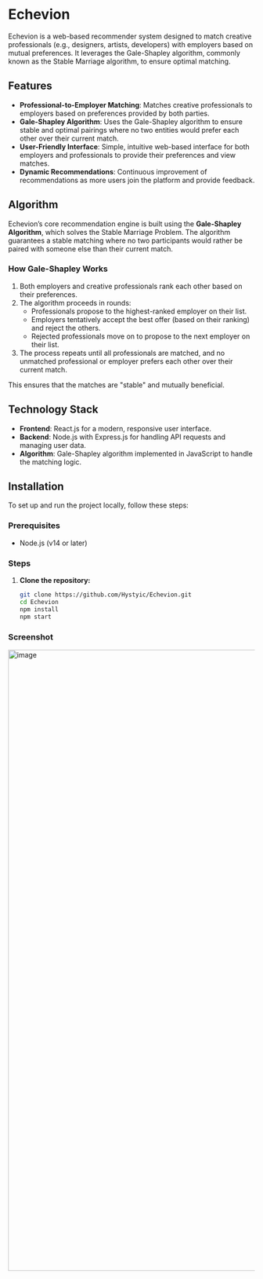 # Echevion

Echevion is a web-based recommender system designed to match creative professionals (e.g., designers, artists, developers) with employers based on mutual preferences. It leverages the Gale-Shapley algorithm, commonly known as the Stable Marriage algorithm, to ensure optimal matching.

## Features

- **Professional-to-Employer Matching**: Matches creative professionals to employers based on preferences provided by both parties.
- **Gale-Shapley Algorithm**: Uses the Gale-Shapley algorithm to ensure stable and optimal pairings where no two entities would prefer each other over their current match.
- **User-Friendly Interface**: Simple, intuitive web-based interface for both employers and professionals to provide their preferences and view matches.
- **Dynamic Recommendations**: Continuous improvement of recommendations as more users join the platform and provide feedback.

## Algorithm

Echevion’s core recommendation engine is built using the **Gale-Shapley Algorithm**, which solves the Stable Marriage Problem. The algorithm guarantees a stable matching where no two participants would rather be paired with someone else than their current match.

### How Gale-Shapley Works

1. Both employers and creative professionals rank each other based on their preferences.
2. The algorithm proceeds in rounds:
   - Professionals propose to the highest-ranked employer on their list.
   - Employers tentatively accept the best offer (based on their ranking) and reject the others.
   - Rejected professionals move on to propose to the next employer on their list.
3. The process repeats until all professionals are matched, and no unmatched professional or employer prefers each other over their current match.

This ensures that the matches are "stable" and mutually beneficial.

## Technology Stack

- **Frontend**: React.js for a modern, responsive user interface.
- **Backend**: Node.js with Express.js for handling API requests and managing user data.
- **Algorithm**: Gale-Shapley algorithm implemented in JavaScript to handle the matching logic.

## Installation

To set up and run the project locally, follow these steps:

### Prerequisites

- Node.js (v14 or later)

### Steps

1. **Clone the repository:**

   ```bash
   git clone https://github.com/Hystyic/Echevion.git
   cd Echevion
   npm install
   npm start

### Screenshot
<img width="1265" alt="image" src="https://github.com/user-attachments/assets/fd1069fd-d99e-4959-9c29-107a6917f973">


